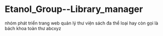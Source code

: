 # Etanol_Group--Library_manager

nhóm phát triển trang web quản lý thư viện sách đa thể loại 
hay còn gọi là bách khoa toàn thư
abcxyz